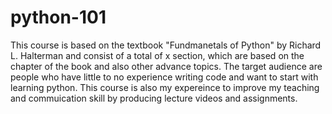 # python-101
This course is based on the textbook "Fundmanetals of Python" by Richard L. Halterman and consist of a total of x section, which are based on the chapter of the book and also other advance topics. The target audience are people who have little to no experience writing code and want to start with learning python. 
This course is also my expereince to improve my teaching and commuication skill by producing lecture videos and assignments.

    